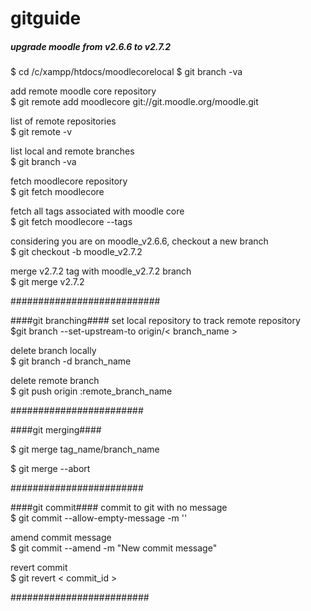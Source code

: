 gitguide
========

##### upgrade moodle from v2.6.6 to v2.7.2 ######

$ cd /c/xampp/htdocs/moodlecorelocal
$ git branch -va 

add remote moodle core repository <br />
$ git remote add moodlecore git://git.moodle.org/moodle.git

list of remote repositories <br />
$ git remote -v

list local and remote branches <br />
$ git branch -va

fetch moodlecore repository <br />
$ git fetch moodlecore

fetch all tags associated with moodle core  <br />
$ git fetch moodlecore --tags

considering you are on moodle_v2.6.6, checkout a new branch  <br />
$ git checkout -b moodle_v2.7.2

merge v2.7.2 tag with moodle_v2.7.2 branch  <br /> 
$ git merge v2.7.2

###########################

####git branching####
set local repository to track remote repository <br />
$git branch --set-upstream-to origin/< branch_name >

delete branch locally <br /> 
$ git branch -d branch_name

delete remote branch <br />
$ git push origin :remote_branch_name

########################

####git merging####

$ git merge tag_name/branch_name

$ git merge --abort

########################

####git commit####
commit to git with no message <br />
$ git commit --allow-empty-message -m ''

amend commit message <br />
$ git commit --amend -m "New commit message"

revert commit <br />
$ git revert < commit_id >

#########################

